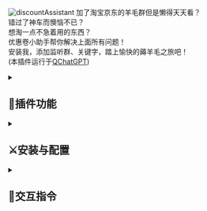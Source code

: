 ![discountAssistant](https://socialify.git.ci/zuo-shi-yun/discountAssistant/image?description=1&logo=https%3A%2F%2Fi.postimg.cc%2FDy2Qft7h%2F20.png&name=1&theme=Light)
加了淘宝京东的羊毛群但是懒得天天看？<br/>
错过了神车而懊恼不已？<br/>
想淘一点不急着用的东西？<br/>
优惠卷小助手帮你解决上面所有问题！<br/>
安装我，添加监听群、关键字，踏上愉快的薅羊毛之旅吧！<br/>
(本插件运行于[QChatGPT](https://github.com/RockChinQ/QChatGPT))
<details>
<summary> 

## :muscle:插件功能

</summary>

<details><summary>从监听群中自动筛选含有关键字的优惠券</summary>

- 自动检测监听群的信息，将含有关键字的信息发送给查询该关键字的好友、QQ群

</details>

<details>
<summary>优惠券去重</summary>

- 使用[text2vec-base-chinese](https://huggingface.co/shibing624/text2vec-base-chinese)模型对优惠券信息去重，避免信息重复

</details>

<details>
<summary>多步骤信息处理机制</summary>

- 多步骤信息：有的信息需要凑单，故可能有很多步操作，有多条信息
- 本系统自动识别含有关键字的多步骤信息，并将多步骤信息的后续信息一并发送

</details>

<details>
<summary>可疑信息处理机制</summary>

- 可疑信息：有的信息，诸如美团饿了么红包，是以二维码形式发送的，一般这样的操作复杂不止一条信息。
- 本系统自动识别这类不含优惠码的可疑信息，并可根据配置自动发送可疑信息的相关信息

</details>

<details>
<summary>多种策略的关键字检测机制</summary>

- 关键字检测支持正则且忽略大小写
- 支持通过指令快捷生成多种规则的关键字

</details>

<details>
<summary>灵活完善的系统设计</summary>

- 允许以非“!cmd”的形式与本系统进行交互
- 系统保留一定时间的优惠券信息、全部监听群信息，便于优惠券查询
- 可根据配置自动清理数据库，保证系统运行速度

</details>

</details>

<details>
<summary>

## :crossed_swords:安装与配置

</summary>
<details>
<summary>安装</summary>

- 运行`!plugin get https://github.com/zuo-shi-yun/discountAssistant.git`
    - 因本插件需下载模型，请耐心等待，如果系统长时间未出现**下载进度条**，请重新启动系统。
    - 下载该模型需科学上网，如安装时间过长/无法安装，请从该
      [官方链接](https://huggingface.co/shibing624/text2vec-base-chinese/tree/main)
      或[网盘链接](https://pan.baidu.com/s/15Y4ptxTKAS8Ia5X7Y7QAaQ?pwd=3r4n)(无需科学上网)
      下载pytorch_model.bin文件并放入plugins/discountAssistant/model目录下。
- 进入插件目录执行`pip install -r requirements.txt`

</details>
<details>
<summary>配置</summary>

- 系统相关配置存于config.py文件中，每一项配置均有详细说明。
- 可对插件运行逻辑、数据库清理、优惠券信息处理流程进行配置。
- 该配置不支持动态加载，修改后请**重启系统**

</details>

</details>

<details>
<summary>

## :calling:交互指令

</summary>

### 说明

- 下面的所有指令(cmd)均有两种形式，“**!cmd**”以及“**cmd**”。  
  其中“**cmd**”形式的指令只有当config文件中normal_cmd字段为True时有效（默认为True）。  
  下文中“**!**”省略不写，若使用“!cmd”形式时别忘了加。
- 下面的所有命令均对**好友以及群聊**有效。  
  若在qq群以“**@机器人 cmd**”形式与系统交互，视作为该群调整配置，检测到的信息将发送到qq群中。  
  反之在私聊里以“**cmd**”形式则是与用户交互，视作为用户调整配置，检测到的信息也将私聊发给用户。
- 可以向机器人发送"**优惠**"快速查看指令说明

<details>
<summary>

### 筛选关键字

</summary>

1. **添加优惠券关键字**："添加关键字 要添加的关键字"。  
   eg：筛选关于卫生纸的优惠券：添加关键字 卫生纸  
   关键字忽略大小写且支持正则。
2. **一次性添加多个关键字**："添加关键字 要添加的关键字1 要添加的关键字2"。  
   eg：一次性添加含有麦当劳、含有肯德基的关键字：添加关键字 麦当劳 肯德基  
   关键字无数量限制。
3. **筛选某一关键字时不包含其他关键字**："添加关键字 要添加的关键字 不包含 不希望包含的关键字1 不希望包含的关键字2"  
   eg：筛选包含"猫"但不包含"天猫"、"猫超"的优惠券：添加关键字 猫 不包含 天猫 猫超  
   无数量限制。  
   tips：比如我想筛选固态，结果系统把固态白酒也筛选到了，这时可以使用该指令检测包含"固态"不包含"白酒"的优惠卷
4. **筛选同时含有多个关键字的优惠券**："添加关键字 要添加的关键字 同时包含 同时包含的关键字1 同时包含的关键字2"  
   eg：筛选同时含有抖音、卫生纸的关键字：添加关键字 抖音 同时包含 卫生纸  
   无数量限制。  
   tips：比如我想筛选硬盘，但是我只希望要容量大的硬盘，这时可以使用该指令检测同时包含“硬盘”和“T”的优惠券。
5. **查询所有检测的关键字**："查询关键字"
6. **删除关键字**："删除关键字 要删除的关键字"
7. **通过关键字序号删除关键字**："删除关键字 要删除的关键字序号"  
   关键字序号可以通过"查询关键字"指令获得。  
   tips：该功能旨在简化当关键字过于复杂时的删除操作。

</details>

<details>
<summary>

### 监听群

</summary>

1. **添加优惠券监听群**："添加群 群qq号"。  
   eg：在群号为12345的群中筛选优惠券：添加群 12345
2. **删除监听群**："删除群 群qq号"

</details>

<details>
<summary>

### 查询优惠券

</summary>

1. **查询某条信息的相关信息**："查询相关信息 要查询信息的ID 查询条数"。  
   tips：有的信息，诸如美团饿了么红包，是以二维码形式发送的，  
   一般这样的操作复杂不止一条信息，而系统只会自动发送一条信息。  
   该功能旨在应对这种情况。
2. **查询某条信息的相关信息-2**："查询所有信息相关信息 要查询信息的ID 查询条数"。  
   tips：该指令在用处与上一条相同。
   不同点在于"要查询信息的ID"指的是通过"查询所有信息"指令获得的ID。
   用于在使用"查询所有信息"指令时希望获得某条信息的相关信息。
3. **查询优惠券原信息**："查询原信息 要查询信息的ID"  
   ID指优惠券信息最下方的ID。  
   tips：该功能旨在应对消息不完整或代码无法识别的情况。
4. **在所有监听群内查询含有关键字的信息**："查询所有信息 关键字"。  
   tips：比如我突然想找麦当劳的优惠券，但是我之前并没有筛选麦当劳，此时可以使用该功能从所有信息中筛选优惠券。
5. **查询含有指定关键字的优惠券信息**："查询优惠券 关键字"  
   eg：查询含有电热毯的优惠券：查询优惠券 电热毯  
   tips：优惠卷、优惠券、优惠劵都可以。用于当用户关闭主动发送时查询优惠券。

</details>

<details>
<summary>

### 主动发送优惠券

</summary>

1. **打开优惠卷信息实时发送**(默认实时发送)："打开发送"。
2. **关闭优惠券信息实时发送**："关闭发送"。

</details>

<details>
<summary>

### 主动清理数据库

</summary>

该指令仅管理员可用

1. **根据默认时间范围清理数据库**："清理数据库"。
2. **根据指定时间范围清理数据库**："清理数据库 优惠券信息时间范围 全部监听群信息时间范围"。  
   eg：保留一天内的优惠券信息、保留两天内的全部监听群信息："清理数据库 1 2"。  
   为0时清理全部信息

</details>

</details>